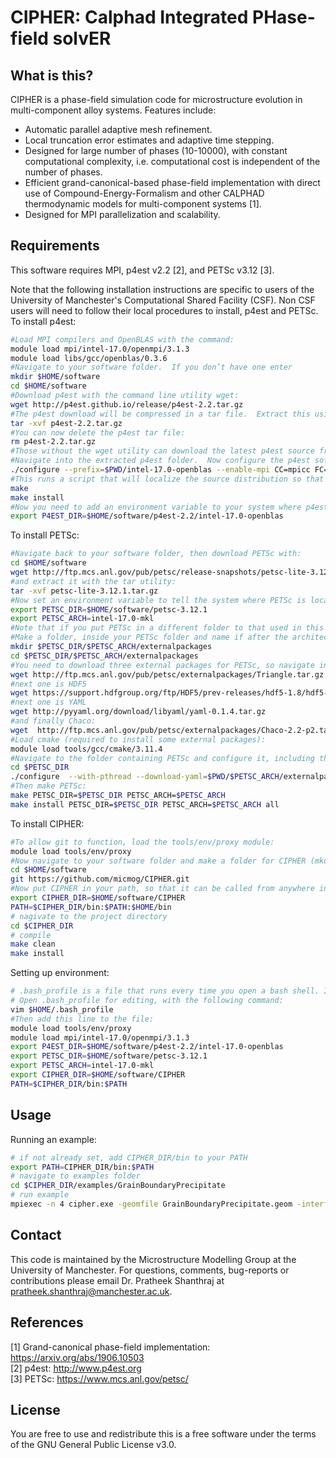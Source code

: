 # CIPHER: Calphad Integrated PHase-field solvER

## What is this?

CIPHER is a phase-field simulation code for microstructure evolution in multi-component alloy systems. Features include:

- Automatic parallel adaptive mesh refinement.
- Local truncation error estimates and adaptive time stepping.
- Designed for large number of phases (10-10000), with constant computational complexity, i.e. computational cost is independent of the number of phases.
- Efficient grand-canonical-based phase-field implementation with direct use of Compound-Energy-Formalism and other CALPHAD thermodynamic models for multi-component systems [1].
- Designed for MPI parallelization and scalability.

## Requirements

This software requires MPI, p4est v2.2 [2], and PETSc v3.12 [3]. 

Note that the following installation instructions are specific to users of the University of Manchester's Computational Shared Facility (CSF).  Non CSF users will need to follow their local procedures to install, p4est and PETSc.  
To install p4est:
```bash
#Load MPI compilers and OpenBLAS with the command:
module load mpi/intel-17.0/openmpi/3.1.3
module load libs/gcc/openblas/0.3.6
#Navigate to your software folder.  If you don’t have one enter
mkdir $HOME/software
cd $HOME/software
#Download p4est with the command line utility wget:
wget http://p4est.github.io/release/p4est-2.2.tar.gz
#The p4est download will be compressed in a tar file.  Extract this using:  
tar -xvf p4est-2.2.tar.gz
#You can now delete the p4est tar file:
rm p4est-2.2.tar.gz
#Those without the wget utility can download the latest p4est source from http://www.p4est.org and unpack, for eg., to ~/software/p4est-2.2.
#Navigate into the extracted p4est folder.  Now configure the p4est software library, with the correct command arguments (flags):
./configure --prefix=$PWD/intel-17.0-openblas --enable-mpi CC=mpicc FC=mpif90 F77=mpif77 CXX=mpic++ CFLAGS='-O2 -msse4.2 -axSSE4.2,AVX,CORE-AVX2' CXXFLAGS='-O2 -msse4.2 -axSSE4.2,AVX,CORE-AVX2' FFLAGS='-O2 -msse4.2 -axSSE4.2,AVX,CORE-AVX2' BLAS_LIBS=$OPENBLASDIR/lib/libopenblas.a
#This runs a script that will localize the source distribution so that it will compile and load on your local system.  Next enter:
make
make install
#Now you need to add an environment variable to your system where p4est is located
export P4EST_DIR=$HOME/software/p4est-2.2/intel-17.0-openblas 
```

To install PETSc:
```bash
#Navigate back to your software folder, then download PETSc with:
cd $HOME/software
wget http://ftp.mcs.anl.gov/pub/petsc/release-snapshots/petsc-lite-3.12.1.tar.gz
#and extract it with the tar utility:
tar -xvf petsc-lite-3.12.1.tar.gz
#Now set an environment variable to tell the system where PETSc is located:
export PETSC_DIR=$HOME/software/petsc-3.12.1
export PETSC_ARCH=intel-17.0-mkl
#Note that if you put PETSc in a different folder to that used in this example, you will need to alter this variable.
#Make a folder, inside your PETSc folder and name if after the architecture that you will be using (eg mkdir intel-17.0-mkl).  Make another folder, inside the architecture folder for your external packages and name it ‘external packages’ (eg mkdir intel-17.0-mkl/externalpackages).  Add another line to .bash_profile to set an environment variable to specify what architecture PETSc will use:
mkdir $PETSC_DIR/$PETSC_ARCH/externalpackages
cd $PETSC_DIR/$PETSC_ARCH/externalpackages
#You need to download three external packages for PETSc, so navigate into the external packages folder.  The first of these is Triangle:
wget http://ftp.mcs.anl.gov/pub/petsc/externalpackages/Triangle.tar.gz
#next one is HDF5
wget https://support.hdfgroup.org/ftp/HDF5/prev-releases/hdf5-1.8/hdf5-1.8.18/src/hdf5-1.8.18.tar.gz
#next one is YAML
wget http://pyyaml.org/download/libyaml/yaml-0.1.4.tar.gz
#and finally Chaco:
wget  http://ftp.mcs.anl.gov/pub/petsc/externalpackages/Chaco-2.2-p2.tar.gz
#Load cmake (required to install some external packages):
module load tools/gcc/cmake/3.11.4
#Navigate to the folder containing PETSc and configure it, including the necessary flags:
cd $PETSC_DIR
./configure  --with-pthread --download-yaml=$PWD/$PETSC_ARCH/externalpackages/yaml-0.1.4.tar.gz --download-metis --download-parmetis --download-chaco=$PWD/$PETSC_ARCH/externalpackages/Chaco-2.2-p2.tar.gz --with-mkl_pardiso-dir=$MKLROOT --with-mkl_sparse-dir=$MKLROOT --with-mkl_sparse_optimize-dir=$MKLROOT --download-hypre --download-ml --download-triangle=$PWD/$PETSC_ARCH/externalpackages/Triangle.tar.gz --download-ctetgen --download-hdf5=$PWD/$PETSC_ARCH/externalpackages/hdf5-1.8.18.tar.gz --with-zlib --with-p4est-dir=$P4EST_DIR --with-blaslapack-dir=$MKLROOT --with-cxx-dialect=C++11 --with-debugging=0 COPTFLAGS="-O2 -msse4.2 -axSSE4.2,AVX,CORE-AVX2" CXXOPTFLAGS="-O2 -msse4.2 -axSSE4.2,AVX,CORE-AVX2" FOPTFLAGS="-O2 -msse4.2 -axSSE4.2,AVX,CORE-AVX2" PETSC_ARCH=$PETSC_ARCH PETSC_DIR=$PETSC_DIR
#Then make PETSc:
make PETSC_DIR=$PETSC_DIR PETSC_ARCH=$PETSC_ARCH
make install PETSC_DIR=$PETSC_DIR PETSC_ARCH=$PETSC_ARCH all
```

To install CIPHER:
```bash
#To allow git to function, load the tools/env/proxy module:
module load tools/env/proxy
#Now navigate to your software folder and make a folder for CIPHER (mkdir CIPHER).  Go to the CIPHER github page (https://github.com/micmog/CIPHER).  Click on the button ‘Clone or Download’ and select ‘Download ZIP’.  Go to your Downloads folder, move the download to your software folder and rename it CIPHER.  You can also gain CIPHER by navigating to your software folder and using Git clone:
cd $HOME/software
git https://github.com/micmog/CIPHER.git
#Now put CIPHER in your path, so that it can be called from anywhere in your system.
export CIPHER_DIR=$HOME/software/CIPHER
PATH=$CIPHER_DIR/bin:$PATH:$HOME/bin
# nagivate to the project directory
cd $CIPHER_DIR
# compile 
make clean
make install
```

Setting up environment:
```bash
# .bash_profile is a file that runs every time you open a bash shell. It is convenient to define all the environment variables there so it's available everytime you log on to the CSF.
# Open .bash_profile for editing, with the following command:
vim $HOME/.bash_profile
#Then add this line to the file:
module load tools/env/proxy
module load mpi/intel-17.0/openmpi/3.1.3
export P4EST_DIR=$HOME/software/p4est-2.2/intel-17.0-openblas 
export PETSC_DIR=$HOME/software/petsc-3.12.1
export PETSC_ARCH=intel-17.0-mkl
export CIPHER_DIR=$HOME/software/CIPHER
PATH=$CIPHER_DIR/bin:$PATH
```

## Usage

Running an example:
```bash
# if not already set, add CIPHER_DIR/bin to your PATH
export PATH=CIPHER_DIR/bin:$PATH
# navigate to examples folder
cd $CIPHER_DIR/examples/GrainBoundaryPrecipitate
# run example
mpiexec -n 4 cipher.exe -geomfile GrainBoundaryPrecipitate.geom -interfacefile N3.interface
```

## Contact

This code is maintained by the Microstructure Modelling Group at the University of Manchester. 
For questions, comments, bug-reports or contributions please email Dr. Pratheek Shanthraj at pratheek.shanthraj@manchester.ac.uk.

## References

[1] Grand-canonical phase-field implementation: https://arxiv.org/abs/1906.10503  
[2] p4est: http://www.p4est.org    
[3] PETSc: https://www.mcs.anl.gov/petsc/  

## License

You are free to use and redistribute this is a free software under the terms of the GNU General Public License v3.0.
 
